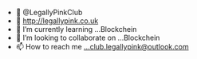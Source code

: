 - 👋 @LegallyPinkClub
- 👀 http://legallypink.co.uk
- 🌱 I’m currently learning ...Blockchein 
- 💞️ I’m looking to collaborate on ...Blockchein
- 📫 How to reach me ...club.legallypink@outlook.com

<!---
LegallyPinkClub/LegallyPinkClub is a ✨ special ✨ repository because its `README.md` (this file) appears on your GitHub profile.
You can click the Preview link to take a look at your changes.
--->
